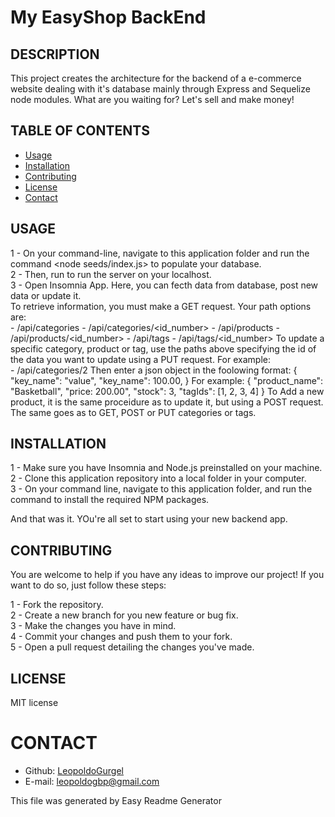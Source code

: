 # My EasyShop BackEnd

## DESCRIPTION
This project creates the architecture for the backend of a e-commerce website dealing with it's database mainly through Express and Sequelize node modules. What are you waiting for? Let's sell and make money!

## TABLE OF CONTENTS
* [Usage](#instructions)
* [Installation](#installation)
* [Contributing](#contribution)
* [License](#license)
* [Contact](#contact)


## USAGE
1 - On your command-line, navigate to this application folder and run the command <node seeds/index.js> to populate your database.  
2 - Then, run <node server.js> to run the server on your localhost.  
3 - Open Insomnia App. Here, you can fecth data from database, post new data or update it.  
	To retrieve information, you must make a GET request. Your path options are:  
		- /api/categories
		- /api/categories/<id_number>
		- /api/products
		- /api/products/<id_number>
		- /api/tags
		- /api/tags/<id_number>
	To update a specific category, product or tag, use the paths above specifying the id of the data you want to update using a PUT request. For example:  
		- /api/categories/2
	Then enter a json object in the foolowing format:
		{
		"key_name": "value",
		"key_name": 100.00,
		}
	For example: 
		    {
      			"product_name": "Basketball",
      			"price: 200.00",
      			"stock": 3,
      			"tagIds": [1, 2, 3, 4]
    			}
	To Add a new product, it is the same proceidure as to update it, but using a POST request. The same goes as to GET, POST or PUT categories or tags.



## INSTALLATION
1 - Make sure you have Insomnia and Node.js preinstalled on your machine.  
2 - Clone this application repository into a local folder in your computer.  
3 - On your command line, navigate to this application folder, and run the command <npm install> to install the required NPM packages.  
   
And that was it. YOu're all set to start using your new backend app.

## CONTRIBUTING
You are welcome to help if you have any ideas to improve our project! If you want to do so, just follow these steps:

1 - Fork the repository.  
2 - Create a new branch for you new feature or bug fix.  
3 - Make the changes you have in mind.  
4 - Commit your changes and push them to your fork.  
5 - Open a pull request detailing the changes you've made.

## LICENSE
MIT license

# CONTACT
* Github: [LeopoldoGurgel](https://github.com/LeopoldoGurgel)
* E-mail: leopoldogbp@gmail.com

This file was generated by Easy Readme Generator